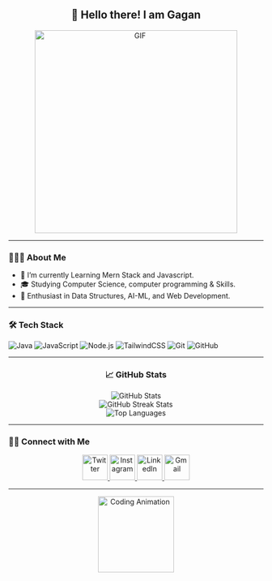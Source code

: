 <h2 align="center"> 👋 Hello there! I am Gagan</h2>

<p align="center">
  <img align="center" alt="GIF" src="https://shorturl.at/kr7U7" width="400px"/>
</p>

---

<h3> 👨🏻‍💻 About Me </h3>
<ul>
  <li>🔭 I’m currently Learning Mern Stack and Javascript.</li>
  <li>🎓 Studying Computer Science, computer programming & Skills.</li>
  <li>🌱 Enthusiast in Data Structures, AI-ML, and Web Development.</li>
</ul>

---

<h3>🛠 Tech Stack</h3>
<p>
  <img src="https://img.shields.io/badge/Code-Java-informational?style=flat&logo=java&color=blue" alt="Java"/>
  <img src="https://img.shields.io/badge/Code-JavaScript-informational?style=flat&logo=javascript&color=yellow" alt="JavaScript"/>
  <img src="https://img.shields.io/badge/Framework-Node.js-informational?style=flat&logo=node.js&color=green" alt="Node.js"/>
  <img src="https://img.shields.io/badge/Framework-TailwindCSS-informational?style=flat&logo=tailwindcss&color=blue" alt="TailwindCSS"/>
  <img src="https://img.shields.io/badge/Tools-Git-informational?style=flat&logo=git&color=orange" alt="Git"/>
  <img src="https://img.shields.io/badge/Tools-GitHub-informational?style=flat&logo=github&color=black" alt="GitHub"/>
</p>

---

<h3 align="center">📈 GitHub Stats</h3>
<p align="center">
  <img src="https://github-readme-stats.vercel.app/api?username=Gagan021-5&show_icons=true&theme=radical" alt="GitHub Stats" />
  <br>
  <img src="https://github-readme-streak-stats.herokuapp.com/?user=Gagan021-5&theme=radical" alt="GitHub Streak Stats" />
  <br>
  <img src="https://github-readme-stats.vercel.app/api/top-langs/?username=Gagan021-5&layout=compact&theme=radical" alt="Top Languages" />
</p>

---

<h3> 🤝🏻 Connect with Me </h3>
<p align="center">
  <a href="https://x.com/Gagan_zs" target="_blank" rel="noopener noreferrer">
    <img src="https://img.icons8.com/plasticine/100/000000/twitter.png" width="50" alt="Twitter"/>
  </a>
  <a href="https://www.instagram.com/gagan_yet/" target="_blank" rel="noopener noreferrer">
    <img src="https://img.icons8.com/plasticine/100/000000/instagram-new.png" width="50" alt="Instagram"/>
  </a>
  <a href="https://www.linkedin.com/in/gagan-singh-145781321/" target="_blank" rel="noopener noreferrer">
    <img src="https://img.icons8.com/plasticine/100/000000/linkedin.png" width="50" alt="LinkedIn"/>
  </a>
  <a href="mailto:gagansingh010221@gmail.com" target="_blank" rel="noopener noreferrer">
    <img src="https://img.icons8.com/plasticine/100/000000/gmail.png" width="50" alt="Gmail"/>
  </a>
</p>

---

<p align="center">
  <img src="https://media.giphy.com/media/xT9IgzoKnwFNmISR8I/giphy.gif" alt="Coding Animation" width="150px" />
</p>
